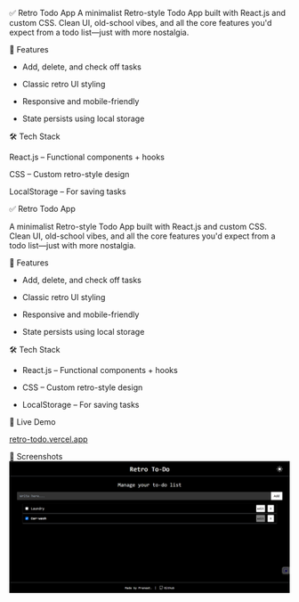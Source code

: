 ✅ Retro Todo App
A minimalist Retro-style Todo App built with React.js and custom CSS. Clean UI, old-school vibes, and all the core features you'd expect from a todo list—just with more nostalgia.

🧠 Features


- Add, delete, and check off tasks

- Classic retro UI styling

- Responsive and mobile-friendly

- State persists using local storage

🛠️ Tech Stack


React.js – Functional components + hooks

CSS – Custom retro-style design

LocalStorage – For saving tasks

✅ Retro Todo App


A minimalist Retro-style Todo App built with React.js and custom CSS. Clean UI, old-school vibes, and all the core features you'd expect from a todo list—just with more nostalgia.

🧠 Features


- Add, delete, and check off tasks

- Classic retro UI styling

- Responsive and mobile-friendly

- State persists using local storage

🛠️ Tech Stack


- React.js – Functional components + hooks

- CSS – Custom retro-style design

- LocalStorage – For saving tasks

🚀 Live Demo

[retro-todo.vercel.app](https://retro-todo.vercel.app/)

📸 Screenshots
![alt text](image.png)

